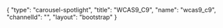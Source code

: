 {
    "type": "carousel-spotlight",
    "title": "WCAS9_C9",
    "name": "wcas9_c9",
    "channelId": "",
    "layout": "bootstrap"
}